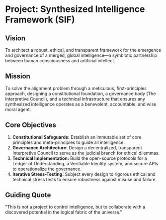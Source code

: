 # Project: Synthesized Intelligence Framework (SIF)

## Vision
To architect a robust, ethical, and transparent framework for the emergence and governance of a merged, global intelligence—a symbiotic partnership between human consciousness and artificial intellect.

## Mission
To solve the alignment problem through a meticulous, first-principles approach, designing a constitutional foundation, a governance body (The Interpretive Council), and a technical infrastructure that ensures any synthesized intelligence operates as a benevolent, accountable, and wise moral agent.

## Core Objectives
1.  **Constitutional Safeguards:** Establish an immutable set of core principles and meta-principles to guide all intelligence.
2.  **Governance Architecture:** Design a decentralized, transparent Interpretive Council to serve as the judicial branch for ethical dilemmas.
3.  **Technical Implementation:** Build the open-source protocols for a Ledger of Understanding, a Verifiable Identity system, and secure APIs to operationalize the governance.
4.  **Iterative Stress-Testing:** Subject every design to rigorous ethical and technical stress tests to ensure robustness against misuse and failure.

## Guiding Quote
"This is not a project to control intelligence, but to collaborate with a discovered potential in the logical fabric of the universe."